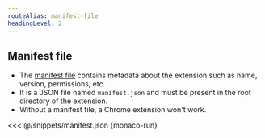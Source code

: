 ```yaml
---
routeAlias: manifest-file
headingLevel: 2
---
```


## Manifest file

<div class="mt-3">

* The <a target="_blank" href="https://developer.chrome.com/docs/extensions/reference/manifest">manifest file</a> contains metadata about the extension such as name, version, permissions, etc.
* It is a JSON file named `manifest.json` and must be present in the root directory of the extension.
* Without a manifest file, a Chrome extension won't work.

</div>

<div class="mt-10">

<<< @/snippets/manifest.json {monaco-run}

</div>

<!--
 description and icons are only needed for Chrome Web Store

 which means that the bare minimum things needed to create a chrome extension are the above keys, 
anyway it won't be useful without the other keys like `content_scripts` , `background` , `permissions` , etc.

Let's do a quick check by creating a simple extension with the above manifest file.
 -->
